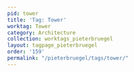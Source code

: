 ```yaml
---
pid: tower
title: 'Tag: Tower'
worktag: Tower
category: Architecture
collection: worktags_pieterbruegel
layout: tagpage_pieterbruegel
order: '159'
permalink: "/pieterbruegel/tags/tower/"
---
```

